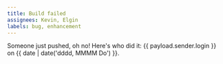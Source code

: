 ```yaml
---
title: Build failed
assignees: Kevin, Elgin
labels: bug, enhancement
---
```

Someone just pushed, oh no! Here's who did it: {{ payload.sender.login }} on {{ date | date('dddd, MMMM Do') }}.
